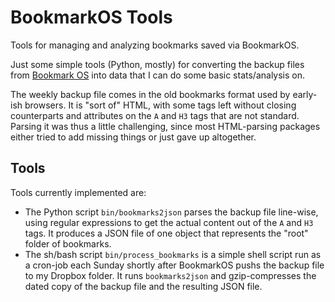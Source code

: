 # BookmarkOS Tools

Tools for managing and analyzing bookmarks saved via BookmarkOS.

Just some simple tools (Python, mostly) for converting the backup files from
[Bookmark OS](https://bookmarkos.com/) into data that I can do some basic
stats/analysis on.

The weekly backup file comes in the old bookmarks format used by early-ish
browsers. It is "sort of" HTML, with some tags left without closing
counterparts and attributes on the `A` and `H3` tags that are not standard.
Parsing it was thus a little challenging, since most HTML-parsing packages
either tried to add missing things or just gave up altogether.

## Tools

Tools currently implemented are:

* The Python script `bin/bookmarks2json` parses the backup file line-wise,
  using regular expressions to get the actual content out of the `A` and `H3`
  tags. It produces a JSON file of one object that represents the "root" folder
  of bookmarks.
* The sh/bash script `bin/process_bookmarks` is a simple shell script run as a
  cron-job each Sunday shortly after BookmarkOS pushs the backup file to my
  Dropbox folder. It runs `bookmarks2json` and gzip-compresses the dated copy
  of the backup file and the resulting JSON file.
